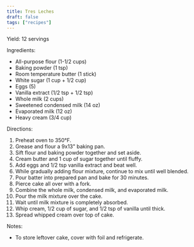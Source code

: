 ```yaml
---
title: Tres Leches
draft: false
tags: ["recipes"]
---
```


Yield: 12 servings

Ingredients:
- All-purpose flour (1-1/2 cups)
- Baking powder (1 tsp)
- Room temperature butter (1 stick)
- White sugar (1 cup + 1/2 cup)
- Eggs (5)
- Vanilla extract (1/2 tsp + 1/2 tsp)
- Whole milk (2 cups)
- Sweetened condensed milk (14 oz)
- Evaporated milk (12 oz)
- Heavy cream (3/4 cup)

Directions:
1) Preheat oven to 350°F.
2) Grease and flour a 9x13" baking pan.
3) Sift flour and baking powder together and set aside.
4) Cream butter and 1 cup of sugar together until fluffy.
5) Add eggs and 1/2 tsp vanilla extract and beat well.
6) While gradually adding flour mixture, continue to mix until well blended.
7) Pour batter into prepared pan and bake for 30 minutes.
8) Pierce cake all over with a fork.
9) Combine the whole milk, condensed milk, and evaporated milk.
10) Pour the milk mixture over the cake.
11) Wait until milk mixture is completely absorbed.
12) Whip cream, 1/2 cup of sugar, and 1/2 tsp of vanilla until thick.
13) Spread whipped cream over top of cake.

Notes:
- To store leftover cake, cover with foil and refrigerate.
